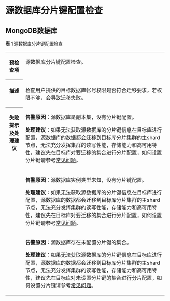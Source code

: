 # 源数据库分片键配置检查<a name="drs_11_0069"></a>

## MongoDB数据库<a name="section195192465556"></a>

**表 1**  源数据库分片键配置检查

<a name="table9377978185833"></a>
<table><tbody><tr id="row2529615185833"><th class="firstcol" valign="top" width="11%" id="mcps1.2.3.1.1"><p id="p5284851919057"><a name="p5284851919057"></a><a name="p5284851919057"></a><strong id="b587462419057"><a name="b587462419057"></a><a name="b587462419057"></a>预检查项</strong></p>
</th>
<td class="cellrowborder" valign="top" width="89%" headers="mcps1.2.3.1.1 "><p id="p27563616193151"><a name="p27563616193151"></a><a name="p27563616193151"></a>源数据库分片键配置检查。</p>
</td>
</tr>
<tr id="row16520376185833"><th class="firstcol" valign="top" width="11%" id="mcps1.2.3.2.1"><p id="p5474277219057"><a name="p5474277219057"></a><a name="p5474277219057"></a><strong id="b2292290819057"><a name="b2292290819057"></a><a name="b2292290819057"></a>描述</strong></p>
</th>
<td class="cellrowborder" valign="top" width="89%" headers="mcps1.2.3.2.1 "><p id="p15596517193159"><a name="p15596517193159"></a><a name="p15596517193159"></a>检查用户提供的目标数据库帐号权限是否符合迁移要求，若权限不够，会导致迁移失败。</p>
</td>
</tr>
<tr id="row17265882185833"><th class="firstcol" rowspan="3" valign="top" width="11%" id="mcps1.2.3.3.1"><p id="p69333219057"><a name="p69333219057"></a><a name="p69333219057"></a><strong id="b623999519057"><a name="b623999519057"></a><a name="b623999519057"></a>失败提示及<strong id="b712595519254"><a name="b712595519254"></a><a name="b712595519254"></a>处理建议</strong></strong></p>
</th>
<td class="cellrowborder" valign="top" width="89%" headers="mcps1.2.3.3.1 "><p id="p12187141155118"><a name="p12187141155118"></a><a name="p12187141155118"></a><strong id="b9291131055619"><a name="b9291131055619"></a><a name="b9291131055619"></a>告警原因</strong>：源数据库是副本集，没有分片键配置。</p>
<p id="p16265134011514"><a name="p16265134011514"></a><a name="p16265134011514"></a><strong id="b1641220303251"><a name="b1641220303251"></a><a name="b1641220303251"></a>处理建议</strong>：如果无法获取源数据库的分片键信息在目标库进行配置，源数据库的数据都会迁移到目标库分片集群的主shard节点，无法充分发挥集群的读写性能，存储能力和高可用特性，建议先在目标库对要迁移的集合进行分片配置，如何设置分片键请参考<a href="https://support.huaweicloud.com/drs_faq/drs_14_0003.html" target="_blank" rel="noopener noreferrer">常见问题</a>。</p>
</td>
</tr>
<tr id="row15232124185833"><td class="cellrowborder" valign="top" headers="mcps1.2.3.3.1 "><p id="p9218639185120"><a name="p9218639185120"></a><a name="p9218639185120"></a><strong id="b184721413576"><a name="b184721413576"></a><a name="b184721413576"></a>告警原因</strong>：源数据库实例类型未知，没有分片键配置。</p>
<p id="p1635823875114"><a name="p1635823875114"></a><a name="p1635823875114"></a><strong id="b11676133215254"><a name="b11676133215254"></a><a name="b11676133215254"></a>处理建议</strong>：如果无法获取源数据库的分片键信息在目标库进行配置，源数据库的数据都会迁移到目标库分片集群的主shard节点，无法充分发挥集群的读写性能，存储能力和高可用特性，建议先在目标库对要迁移的集合进行分片配置，如何设置分片键请参考<a href="https://support.huaweicloud.com/drs_faq/drs_14_0003.html" target="_blank" rel="noopener noreferrer">常见问题</a>。</p>
</td>
</tr>
<tr id="row1553021016516"><td class="cellrowborder" valign="top" headers="mcps1.2.3.3.1 "><p id="p37491122175111"><a name="p37491122175111"></a><a name="p37491122175111"></a><strong id="b9519863578"><a name="b9519863578"></a><a name="b9519863578"></a>告警原因</strong>：源数据库存在未配置分片键的集合。</p>
<p id="p560882117513"><a name="p560882117513"></a><a name="p560882117513"></a><strong id="b1742663613252"><a name="b1742663613252"></a><a name="b1742663613252"></a>处理建议</strong>：如果无法获取源数据库的分片键信息在目标库进行配置，源数据库的数据都会迁移到目标库分片集群的主shard节点，无法充分发挥集群的读写性能，存储能力和高可用特性，建议先在目标库对未设置分片键的集合进行分片配置，如何设置分片键请参考<a href="https://support.huaweicloud.com/drs_faq/drs_14_0003.html" target="_blank" rel="noopener noreferrer">常见问题</a>。</p>
</td>
</tr>
</tbody>
</table>

